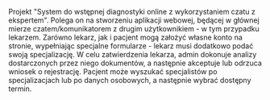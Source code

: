 Projekt "System do wstępnej diagnostyki online z wykorzystaniem czatu z ekspertem".
Polega on na stworzeniu aplikacji webowej, będącej w głównej mierze czatem/komunikatorem z drugim użytkownikiem - w tym przypadku lekarzem.
Zarówno lekarz, jak i pacjent mogą założyć własne konto na stronie, wypełniając specjalne formularze - lekarz musi dodatkowo podać swoją specjalizację. 
W celu zatwierdzenia lekarza, admin dokonuje analizy dostarczonych przez niego dokumentów, a następnie akceptuje lub odrzuca wniosek o rejestrację.
Pacjent może wyszukać specjalistów po specjalizacjach lub po danych osobowych, a następnie wybrać dostępny termin. 
